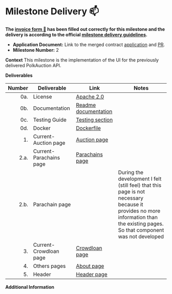 # Milestone Delivery :mailbox:

**The [invoice form :pencil:](https://docs.google.com/forms/d/e/1FAIpQLSfmNYaoCgrxyhzgoKQ0ynQvnNRoTmgApz9NrMp-hd8mhIiO0A/viewform) has been filled out correctly for this milestone and the delivery is according to the official [milestone delivery guidelines](https://github.com/w3f/Grants-Program/blob/master/docs/milestone-deliverables-guidelines.md).**  

* **Application Document:** Link to the merged contract [application](https://github.com/w3f/Grants-Program/tree/master/applications/polk-auction.md) and [PR](https://github.com/w3f/Grants-Program/pull/452). 
* **Milestone Number:** 2

**Context**
This milestone is the implementation of the UI for the previously delivered PolkAuction API.

**Deliverables**

| Number | Deliverable | Link | Notes |
| -----: | ----------- | ------------- | ------------- |
| 0a. | License | [Apache 2.0](https://github.com/CrommVardek/polk-auction-ui/blob/develop/LICENSE) |
| 0b. | Documentation | [Readme documentation](https://github.com/CrommVardek/polk-auction-ui/blob/develop/README.md) | 
| 0c. | Testing Guide | [Testing section](https://github.com/CrommVardek/polk-auction-ui/blob/develop/README.md#Test) |
| 0d. | Docker | [Dockerfile](https://github.com/CrommVardek/polk-auction-ui/blob/develop/Dockerfile) |
| 1. | Current-Auction page | [Auction page](https://github.com/CrommVardek/polk-auction-ui/blob/develop/src/components/auction/AuctionPage.tsx) |
| 2.a. | Current-Parachains page | [Parachains page](https://github.com/CrommVardek/polk-auction-ui/blob/develop/src/components/parachain/ParachainsPage.tsx) |
| 2.b. | Parachain page |  | During the development I felt (still feel) that this page is not necessary because it provides no more information than the existing pages. So that component was not developed |
| 3. | Current-Crowdloan page | [Crowdloan page](https://github.com/CrommVardek/polk-auction-ui/blob/develop/src/components/crowdloan/CrowdloanPage.tsx) |
| 4. | Others pages | [About page](https://github.com/CrommVardek/polk-auction-ui/blob/develop/src/components/about/AboutPage.tsx) |
| 5. | Header | [Header page](https://github.com/CrommVardek/polk-auction-ui/blob/develop/src/components/header/Header.tsx) |

**Additional Information**


